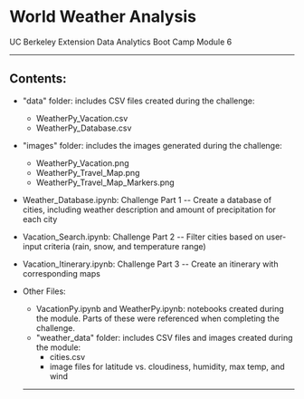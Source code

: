 # World Weather Analysis
UC Berkeley Extension Data Analytics Boot Camp Module 6

---
## Contents:
- "data" folder: includes CSV files created during the challenge:
   - WeatherPy_Vacation.csv
   - WeatherPy_Database.csv
   
- "images" folder: includes the images generated during the challenge:
   - WeatherPy_Vacation.png
   - WeatherPy_Travel_Map.png
   - WeatherPy_Travel_Map_Markers.png
   
- Weather_Database.ipynb: Challenge Part 1 -- Create a database of cities, including weather description and amount of precipitation for each city

- Vacation_Search.ipynb: Challenge Part 2 -- Filter cities based on user-input criteria (rain, snow, and temperature range)

- Vacation_Itinerary.ipynb: Challenge Part 3 -- Create an itinerary with corresponding maps

- Other Files:
  - VacationPy.ipynb and WeatherPy.ipynb: notebooks created during the module. Parts of these were referenced when completing the challenge.
  - "weather_data" folder: includes CSV files and images created during the module:
    - cities.csv
    - image files for latitude vs. cloudiness, humidity, max temp, and wind
  ---

